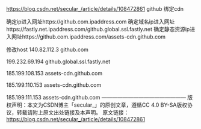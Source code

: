 https://blog.csdn.net/secular_/article/details/108472861 github 绑定cdn

确定ip进入网址https://github.com.ipaddress.com
确定域名ip进入网址https://fastly.net.ipaddress.com/github.global.ssl.fastly.net
确定静态资源ip进入网址https://github.com.ipaddress.com/assets-cdn.github.com

修改host 
140.82.112.3 github.com

199.232.69.194 github.global.ssl.fastly.net

185.199.108.153 assets-cdn.github.com

185.199.110.153 assets-cdn.github.com

185.199.111.153 assets-cdn.github.com
————————————————
版权声明：本文为CSDN博主「secular_」的原创文章，遵循CC 4.0 BY-SA版权协议，转载请附上原文出处链接及本声明。
原文链接：https://blog.csdn.net/secular_/article/details/108472861